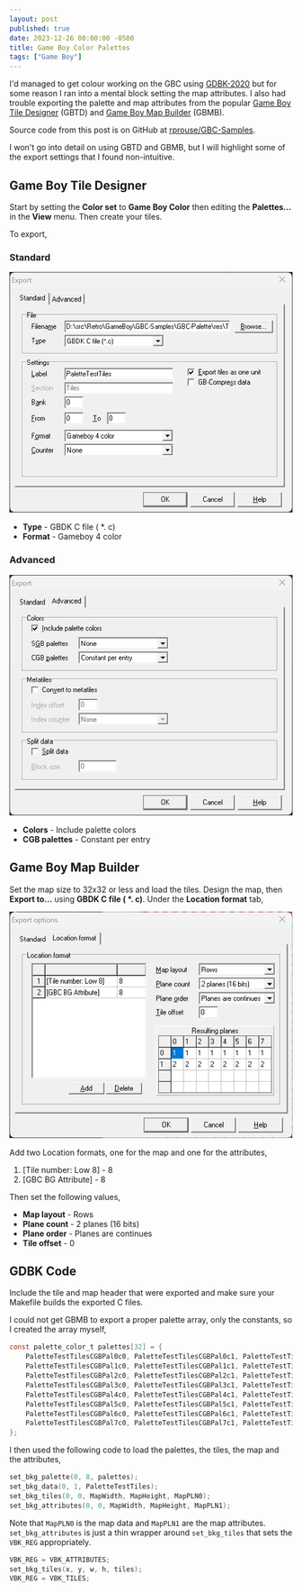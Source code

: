 ```yaml
---
layout: post
published: true
date: 2023-12-26 00:00:00 -0500
title: Game Boy Color Palettes
tags: ["Game Boy"]
---
```

I'd managed to get colour working on the GBC using [GDBK-2020](https://github.com/gbdk-2020/gbdk-2020/)
but for some reason I ran into a mental block setting the map attributes. I also
had trouble exporting the palette and map attributes from the popular
[Game Boy Tile Designer](https://www.devrs.com/gb/hmgd/gbtd.html) (GBTD) and
[Game Boy Map Builder](https://www.devrs.com/gb/hmgd/gbmb.html) (GBMB).

Source code from this post is on GitHub at [rprouse/GBC-Samples](https://github.com/rprouse/GBC-Samples/tree/main/GBC-Palette).

I won't go into detail on using GBTD and GBMB, but I will highlight some of the
export settings that I found non-intuitive.

## Game Boy Tile Designer

Start by setting the **Color set** to **Game Boy Color** then editing the
**Palettes...** in the **View** menu. Then create your tiles.

To export,

### Standard

![GBTD Export Standard](/assets/img/2023-12-26-gbtd-std.png)

- **Type** - GBDK C file ( *. c)
- **Format** - Gameboy 4 color

### Advanced

![GBTD Export Standard](/assets/img/2023-12-26-gbtd-adv.png)

- **Colors** - Include palette colors
- **CGB palettes** - Constant per entry

## Game Boy Map Builder

Set the map size to 32x32 or less and load the tiles. Design the map, then
**Export to...** using **GBDK C file ( *. c)**. Under the **Location format**
tab,

![GBMB](/assets/img/2023-12-26-gbmb.png)

Add two Location formats, one for the map and one for the attributes,

1. [Tile number: Low 8] - 8
2. [GBC BG Attribute] - 8

Then set the following values,

- **Map layout** - Rows
- **Plane count** - 2 planes (16 bits)
- **Plane order** - Planes are continues
- **Tile offset** - 0

## GDBK Code

Include the tile and map header that were exported and make sure your Makefile
builds the exported C files.

I could not get GBMB to export a proper palette array, only the constants, so I
created the array myself,

```c
const palette_color_t palettes[32] = {
    PaletteTestTilesCGBPal0c0, PaletteTestTilesCGBPal0c1, PaletteTestTilesCGBPal0c2, PaletteTestTilesCGBPal0c3,
    PaletteTestTilesCGBPal1c0, PaletteTestTilesCGBPal1c1, PaletteTestTilesCGBPal1c2, PaletteTestTilesCGBPal1c3,
    PaletteTestTilesCGBPal2c0, PaletteTestTilesCGBPal2c1, PaletteTestTilesCGBPal2c2, PaletteTestTilesCGBPal2c3,
    PaletteTestTilesCGBPal3c0, PaletteTestTilesCGBPal3c1, PaletteTestTilesCGBPal3c2, PaletteTestTilesCGBPal3c3,
    PaletteTestTilesCGBPal4c0, PaletteTestTilesCGBPal4c1, PaletteTestTilesCGBPal4c2, PaletteTestTilesCGBPal4c3,
    PaletteTestTilesCGBPal5c0, PaletteTestTilesCGBPal5c1, PaletteTestTilesCGBPal5c2, PaletteTestTilesCGBPal5c3,
    PaletteTestTilesCGBPal6c0, PaletteTestTilesCGBPal6c1, PaletteTestTilesCGBPal6c2, PaletteTestTilesCGBPal6c3,
    PaletteTestTilesCGBPal7c0, PaletteTestTilesCGBPal7c1, PaletteTestTilesCGBPal7c2, PaletteTestTilesCGBPal7c3,
};
```

I then used the following code to load the palettes, the tiles, the map and the
attributes,

```c
set_bkg_palette(0, 8, palettes);
set_bkg_data(0, 1, PaletteTestTiles);
set_bkg_tiles(0, 0, MapWidth, MapHeight, MapPLN0);
set_bkg_attributes(0, 0, MapWidth, MapHeight, MapPLN1);
```

Note that `MapPLN0` is the map data and `MapPLN1` are the map attributes.
`set_bkg_attributes` is just a thin wrapper around `set_bkg_tiles` that sets
the `VBK_REG` appropriately.

```c
VBK_REG = VBK_ATTRIBUTES;
set_bkg_tiles(x, y, w, h, tiles);
VBK_REG = VBK_TILES;
```
